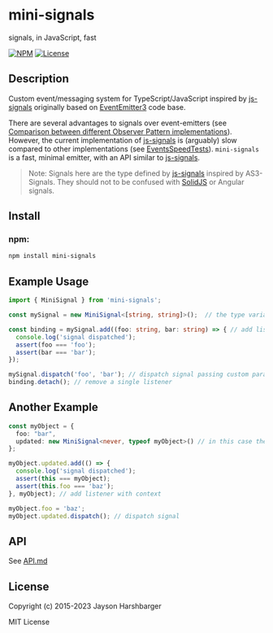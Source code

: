 # mini-signals

signals, in JavaScript, fast

[![NPM](https://img.shields.io/npm/v/mini-signals.svg)](https://www.npmjs.com/package/mini-signals) [![License](https://img.shields.io/badge/license-MIT-blue.svg)](https://github.com/Hypercubed/mini-signals/blob/master/LICENSE)

## Description

Custom event/messaging system for TypeScript/JavaScript inspired by [js-signals](https://github.com/millermedeiros/js-signals) originally based on [EventEmitter3](https://github.com/primus/eventemitter3) code base.

There are several advantages to signals over event-emitters (see [Comparison between different Observer Pattern implementations](https://github.com/millermedeiros/js-signals/wiki/Comparison-between-different-Observer-Pattern-implementations)). However, the current implementation of [js-signals](https://github.com/millermedeiros/js-signals) is (arguably) slow compared to other implementations (see [EventsSpeedTests](https://github.com/Hypercubed/EventsSpeedTests)). `mini-signals` is a fast, minimal emitter, with an API similar to [js-signals](https://github.com/millermedeiros/js-signals).

> Note: Signals here are the type defined by [js-signals](https://github.com/millermedeiros/js-signals) inspired by AS3-Signals.  They should not to be confused with [SolidJS](https://www.solidjs.com/tutorial/introduction_signals) or Angular signals.

## Install

### npm:

```sh
npm install mini-signals
```

## Example Usage

```ts
import { MiniSignal } from 'mini-signals';

const mySignal = new MiniSignal<[string, string]>();  // the type variable is optional and defines the parameters to be dispatched

const binding = mySignal.add((foo: string, bar: string) => { // add listener, note the parameter types match the type variable in the constructor
  console.log('signal dispatched');
  assert(foo === 'foo');
  assert(bar === 'bar');
});

mySignal.dispatch('foo', 'bar'); // dispatch signal passing custom parameters
binding.detach(); // remove a single listener
```

## Another Example

```ts
const myObject = {
  foo: "bar",
  updated: new MiniSignal<never, typeof myObject>() // in this case the type variable is never, since we are not passing any parameters
};

myObject.updated.add(() => {
  console.log('signal dispatched');
  assert(this === myObject);
  assert(this.foo === 'baz');
}, myObject); // add listener with context

myObject.foo = 'baz';
myObject.updated.dispatch(); // dispatch signal
```

## API

See [API.md](https://github.com/Hypercubed/mini-signals/blob/master/API.md)

## License

Copyright (c) 2015-2023 Jayson Harshbarger

MIT License
